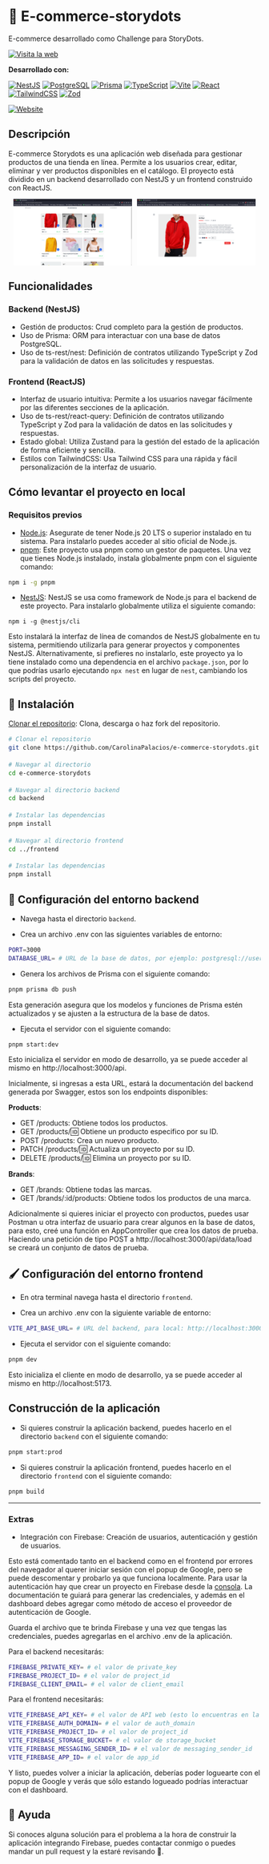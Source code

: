 # 🛒 E-commerce-storydots

E-commerce desarrollado como Challenge para StoryDots.

[![Visita la web](https://img.shields.io/badge/Visita%20la%20web-black?style=for-the-badge&logo=firebase&logoColor=yellow)](https://e-commerce-storydots-challenge.web.app/)

**Desarrollado con:**

[![NestJS](https://img.shields.io/badge/NestJS-gray?style=for-the-badge&logo=nestjs&logoColor=e0234e)](https://nestjs.com/)
[![PostgreSQL](https://img.shields.io/badge/PostgreSQL-gray?style=for-the-badge&logo=postgresql&logoColor=007acc)](https://www.postgresql.org)
[![Prisma](https://img.shields.io/badge/Prisma-gray?style=for-the-badge&logo=prisma&logoColor=00c2cb)](https://prisma.io) [![TypeScript](https://img.shields.io/badge/TypeScript-gray?style=for-the-badge&logo=typescript&logoColor=007acc)](https://www.typescriptlang.org)
[![Vite](https://img.shields.io/badge/Vite-gray?style=for-the-badge&logo=vite&logoColor=yellow)](https://vitejs.dev) [![React](https://img.shields.io/badge/React-gray?style=for-the-badge&logo=react&logoColor=61dafb)](https://reactjs.org)
[![TailwindCSS](https://img.shields.io/badge/TailwindCSS-gray?style=for-the-badge&logo=tailwindcss&logoColor=38bdf8)](https://tailwindcss.com)
[![Zod](https://img.shields.io/badge/Zod-gray?style=for-the-badge&logo=zod&logoColor=007acc)](https://github.com/colinhacks/zod)

[![Website](https://img.shields.io/badge/website-up-green)](https://e-commerce-storydots-challenge.web.app/)

## Descripción

E-commerce Storydots es una aplicación web diseñada para gestionar productos de una tienda en línea. Permite a los usuarios crear, editar, eliminar y ver productos disponibles en el catálogo. El proyecto está dividido en un backend desarrollado con NestJS y un frontend construido con ReactJS.

<div style="display: flex; margin-left: 10px;">
<img src="./images/home.png" alt="Home" style="width: 48%;">
  
  <img src="./images/detail.png" alt="Detail" style="width: 48%; margin-left: 10px;">
</div>

## Funcionalidades

### Backend (NestJS)

- Gestión de productos: Crud completo para la gestión de productos.
- Uso de Prisma: ORM para interactuar con una base de datos PostgreSQL.
- Uso de ts-rest/nest: Definición de contratos utilizando TypeScript y Zod para la validación de datos en las solicitudes y respuestas.

### Frontend (ReactJS)

- Interfaz de usuario intuitiva: Permite a los usuarios navegar fácilmente por las diferentes secciones de la aplicación.
- Uso de ts-rest/react-query: Definición de contratos utilizando TypeScript y Zod para la validación de datos en las solicitudes y respuestas.
- Estado global: Utiliza Zustand para la gestión del estado de la aplicación de forma eficiente y sencilla.
- Estilos con TailwindCSS: Usa Tailwind CSS para una rápida y fácil personalización de la interfaz de usuario.

## Cómo levantar el proyecto en local

### Requisitos previos

- [Node.js](https://nodejs.org): Asegurate de tener Node.js 20 LTS o superior instalado en tu sistema. Para instalarlo puedes acceder al sitio oficial de Node.js.
- [pnpm](https://pnpm.io): Este proyecto usa pnpm como un gestor de paquetes. Una vez que tienes Node.js instalado, instala globalmente pnpm con el siguiente comando:

```bash
npm i -g pnpm
```

- [NestJS](https://nestjs.com): NestJS se usa como framework de Node.js para el backend de este proyecto. Para instalarlo globalmente utiliza el siguiente comando:

```
npm i -g @nestjs/cli
```

Esto instalará la interfaz de línea de comandos de NestJS globalmente en tu sistema, permitiendo utilizarla para generar proyectos y componentes NestJS.
Alternativamente, si prefieres no instalarlo, este proyecto ya lo tiene instalado como una dependencia en el archivo `package.json`, por lo que podrías usarlo ejecutando `npx nest` en lugar de `nest`, cambiando los scripts del proyecto.

## 💾 Instalación

[Clonar el repositorio](https://github.com/CarolinaPalacios/e-commerce-storydots): Clona, descarga o haz fork del repositorio.

```bash
# Clonar el repositorio
git clone https://github.com/CarolinaPalacios/e-commerce-storydots.git

# Navegar al directorio
cd e-commerce-storydots

# Navegar al directorio backend
cd backend

# Instalar las dependencias
pnpm install

# Navegar al directorio frontend
cd ../frontend

# Instalar las dependencias
pnpm install
```

## 🚀 Configuración del entorno backend

- Navega hasta el directorio `backend`.

- Crea un archivo .env con las siguientes variables de entorno:

```bash
PORT=3000
DATABASE_URL= # URL de la base de datos, por ejemplo: postgresql://user:password@localhost:5432/db_name
```

- Genera los archivos de Prisma con el siguiente comando:

```bash
pnpm prisma db push
```

Esta generación asegura que los modelos y funciones de Prisma estén actualizados y se ajusten a la estructura de la base de datos.

- Ejecuta el servidor con el siguiente comando:

```bash
pnpm start:dev
```

Esto inicializa el servidor en modo de desarrollo, ya se puede acceder al mismo en http://localhost:3000/api.

Inicialmente, si ingresas a esta URL, estará la documentación del backend generada por Swagger, estos son los endpoints disponibles:

**Products**:

- GET /products: Obtiene todos los productos.
- GET /products/:id: Obtiene un producto especifico por su ID.
- POST /products: Crea un nuevo producto.
- PATCH /products/:id: Actualiza un proyecto por su ID.
- DELETE /products/:id: Elimina un proyecto por su ID.

**Brands**:

- GET /brands: Obtiene todas las marcas.
- GET /brands/:id/products: Obtiene todos los productos de una marca.

Adicionalmente si quieres iniciar el proyecto con productos, puedes usar Postman u otra interfaz de usuario para crear algunos en la base de datos, para esto, creé una función en AppController que crea los datos de prueba.
Haciendo una petición de tipo POST a http://localhost:3000/api/data/load se creará un conjunto de datos de prueba.

## 🖌️ Configuración del entorno frontend

- En otra terminal navega hasta el directorio `frontend`.

- Crea un archivo .env con la siguiente variable de entorno:

```bash
VITE_API_BASE_URL= # URL del backend, para local: http://localhost:3000/api
```

- Ejecuta el servidor con el siguiente comando:

```bash
pnpm dev
```

Esto inicializa el cliente en modo de desarrollo, ya se puede acceder al mismo en http://localhost:5173.

## Construcción de la aplicación

- Si quieres construir la aplicación backend, puedes hacerlo en el directorio `backend` con el siguiente comando:

```bash
pnpm start:prod
```

- Si quieres construir la aplicación frontend, puedes hacerlo en el directorio `frontend` con el siguiente comando:

```bash
pnpm build
```

---

### Extras

- Integración con Firebase: Creación de usuarios, autenticación y gestión de usuarios.

Esto está comentado tanto en el backend como en el frontend por errores del navegador al querer iniciar sesión con el popup de Google, pero se puede descomentar y probarlo ya que funciona localmente. Para usar la autenticación hay que crear un proyecto en Firebase desde la [consola](https://console.firebase.google.com/). La documentación te guiará para generar las credenciales, y además en el dashboard debes agregar como método de acceso el proveedor de autenticación de Google.

Guarda el archivo que te brinda Firebase y una vez que tengas las credenciales, puedes agregarlas en el archivo .env de la aplicación.

Para el backend necesitarás:

```bash
FIREBASE_PRIVATE_KEY= # el valor de private_key
FIREBASE_PROJECT_ID= # el valor de project_id
FIREBASE_CLIENT_EMAIL= # el valor de client_email
```

Para el frontend necesitarás:

```bash
VITE_FIREBASE_API_KEY= # el valor de API web (esto lo encuentras en la consola de Firebase)
VITE_FIREBASE_AUTH_DOMAIN= # el valor de auth_domain
VITE_FIREBASE_PROJECT_ID= # el valor de project_id
VITE_FIREBASE_STORAGE_BUCKET= # el valor de storage_bucket
VITE_FIREBASE_MESSAGING_SENDER_ID= # el valor de messaging_sender_id
VITE_FIREBASE_APP_ID= # el valor de app_id
```

Y listo, puedes volver a iniciar la aplicación, deberías poder loguearte con el popup de Google y verás que sólo estando logueado podrías interactuar con el dashboard.

## 🤝 Ayuda

Si conoces alguna solución para el problema a la hora de construir la aplicación integrando Firebase, puedes contactar conmigo o puedes mandar un pull request y la estaré revisando 🙌.
